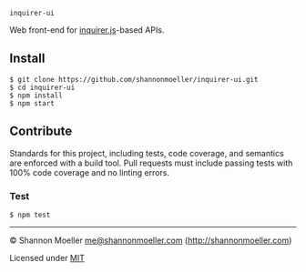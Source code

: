 `inquirer-ui`

Web front-end for [inquirer.js](https://github.com/SBoudrias/Inquirer.js/)-based APIs.

## Install

    $ git clone https://github.com/shannonmoeller/inquirer-ui.git
    $ cd inquirer-ui
    $ npm install
    $ npm start

## Contribute

Standards for this project, including tests, code coverage, and semantics are enforced with a build tool. Pull requests must include passing tests with 100% code coverage and no linting errors.

### Test

    $ npm test

----

© Shannon Moeller <me@shannonmoeller.com> (http://shannonmoeller.com)

Licensed under [MIT](http://shannonmoeller.com/mit.txt)
